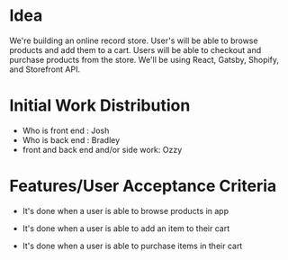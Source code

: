 # Idea
We're building an online record store. User's will be able to browse products and add them to a cart. Users will be able to checkout and purchase products from the store. We'll be using React, Gatsby, Shopify, and Storefront API.

# Initial Work Distribution
- Who is front end : Josh 
- Who is back end : Bradley
- front and back end and/or side work: Ozzy

# Features/User Acceptance Criteria
* It's done when a user is able to browse products in app

* It's done when a user is able to add an item to their cart

* It's done when a user is able to purchase items in their cart 



